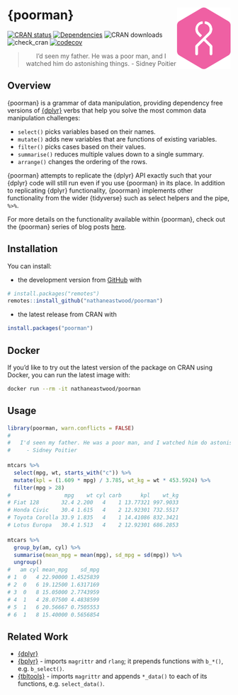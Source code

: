 
<!-- README.md is generated from README.Rmd. Please edit that file -->

# {poorman} <a href='https://nathaneastwood.github.io/tags/poorman/'><img src='man/figures/logo.png' align="right" height="139" /></a>

[![CRAN
status](https://www.r-pkg.org/badges/version/poorman)](https://cran.r-project.org/package=poorman)
[![Dependencies](https://tinyverse.netlify.com/badge/poorman)](https://cran.r-project.org/package=poorman)
![CRAN downloads](https://cranlogs.r-pkg.org/badges/poorman)
![check\_cran](https://github.com/nathaneastwood/poorman/workflows/check_cran/badge.svg?branch=master)
[![codecov](https://codecov.io/gh/nathaneastwood/poorman/branch/master/graph/badge.svg)](https://codecov.io/gh/nathaneastwood/poorman)

<blockquote align="center">

I’d seen my father. He was a poor man, and I watched him do astonishing
things. - Sidney Poitier

</blockquote>

## Overview

{poorman} is a grammar of data manipulation, providing dependency free
versions of [{dplyr}](https://github.com/tidyverse/dplyr) verbs that
help you solve the most common data manipulation challenges:

  - `select()` picks variables based on their names.
  - `mutate()` adds new variables that are functions of existing
    variables.
  - `filter()` picks cases based on their values.
  - `summarise()` reduces multiple values down to a single summary.
  - `arrange()` changes the ordering of the rows.

{poorman} attempts to replicate the {dplyr} API exactly such that your
{dplyr} code will still run even if you use {poorman} in its place. In
addition to replicating {dplyr} functionality, {poorman} implements
other functionality from the wider {tidyverse} such as select helpers
and the pipe, `%>%`.

For more details on the functionality available within {poorman}, check
out the {poorman} series of blog posts
[here](https://nathaneastwood.github.io/tags/poorman/).

## Installation

You can install:

  - the development version from
    [GitHub](https://github.com/nathaneastwood/poorman) with

<!-- end list -->

``` r
# install.packages("remotes")
remotes::install_github("nathaneastwood/poorman")
```

  - the latest release from CRAN with

<!-- end list -->

``` r
install.packages("poorman")
```

## Docker

If you’d like to try out the latest version of the package on CRAN using
Docker, you can run the latest image with:

``` bash
docker run --rm -it nathaneastwood/poorman
```

## Usage

``` r
library(poorman, warn.conflicts = FALSE)
# 
#   I'd seen my father. He was a poor man, and I watched him do astonishing things.
#     - Sidney Poitier

mtcars %>%
  select(mpg, wt, starts_with("c")) %>%
  mutate(kpl = (1.609 * mpg) / 3.785, wt_kg = wt * 453.5924) %>%
  filter(mpg > 28)
#                 mpg    wt cyl carb      kpl    wt_kg
# Fiat 128       32.4 2.200   4    1 13.77321 997.9033
# Honda Civic    30.4 1.615   4    2 12.92301 732.5517
# Toyota Corolla 33.9 1.835   4    1 14.41086 832.3421
# Lotus Europa   30.4 1.513   4    2 12.92301 686.2853

mtcars %>%
  group_by(am, cyl) %>%
  summarise(mean_mpg = mean(mpg), sd_mpg = sd(mpg)) %>%
  ungroup()
#   am cyl mean_mpg    sd_mpg
# 1  0   4 22.90000 1.4525839
# 2  0   6 19.12500 1.6317169
# 3  0   8 15.05000 2.7743959
# 4  1   4 28.07500 4.4838599
# 5  1   6 20.56667 0.7505553
# 6  1   8 15.40000 0.5656854
```

## Related Work

  - [{dplyr}](https://github.com/tidyverse/dplyr)
  - [{bplyr}](https://github.com/yonicd/bplyr) - imports `magrittr` and
    `rlang`; it prepends functions with `b_*()`, e.g. `b_select()`.
  - [{tbltools}](https://github.com/mkearney/tbltools) - imports
    `magrittr` and appends `*_data()` to each of its functions,
    e.g. `select_data()`.

